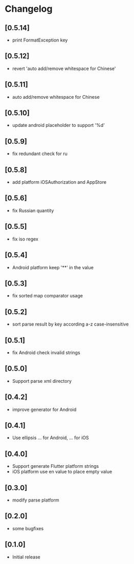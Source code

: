 # Changelog
## [0.5.14]
- print FormatException key

## [0.5.12]
- revert 'auto add/remove whitespace for Chinese'

## [0.5.11]
- auto add/remove whitespace for Chinese

## [0.5.10]
- update android placeholder to support '%d'

## [0.5.9]
- fix redundant check for ru

## [0.5.8]
- add platform iOSAuthorization and AppStore

## [0.5.6]

- fix Russian quantity

## [0.5.5]

- fix iso regex

## [0.5.4]

- Android platform keep '**' in the value

## [0.5.3]

- fix sorted map comparator usage

## [0.5.2]

- sort parse result by key according a-z case-insensitive

## [0.5.1]

- fix Android check invalid strings

## [0.5.0]

- Support parse xml directory

## [0.4.2]

- improve generator for Android 

## [0.4.1]

-  Use ellipsis … for Android, ... for iOS

## [0.4.0]

- Support generate Flutter platform strings
- iOS platform use en value to place empty value

## [0.3.0]

- modify parse platform

## [0.2.0]

- some bugfixes

## [0.1.0]

- Initial release
